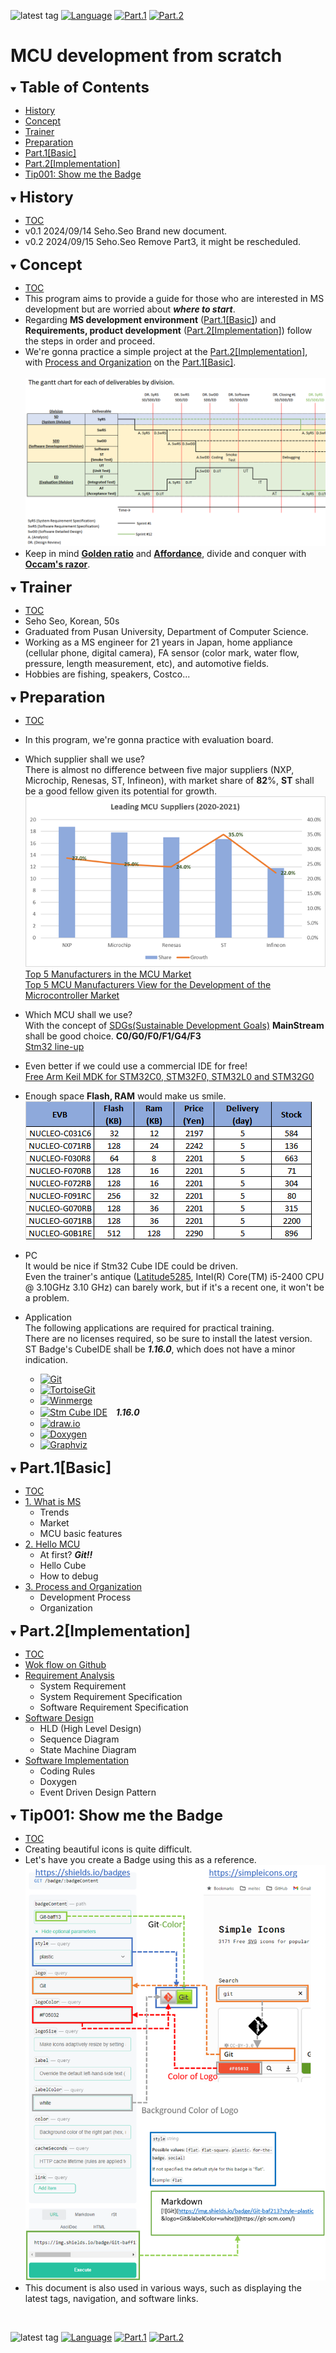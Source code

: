 ![latest tag](https://img.shields.io/github/v/tag/gtuja/CSC_MS.svg?color=brightgreen)
[![Language](https://img.shields.io/badge/Language-%E6%97%A5%E6%9C%AC%E8%AA%9E-brightgreen)](https://github.com/gtuja/CSC_MS/blob/main/README.md)
[![Part.1](https://img.shields.io/badge/Part.1-Basic-brightgreen)](https://github.com/gtuja/CSC_MS/blob/main/Part1/1.What%20is%20MS_en.md) [![Part.2](https://img.shields.io/badge/Part.2-Implementation-brightgreen)](https://github.com/gtuja/CSC_MS/blob/main/Part2/1.WorFlowOnGithub_en.md)

# MCU development from scratch

<div id="toc"></div>
<details open>
<summary><font size="5"><b>Table of Contents</b></font></summary>

- [History](#history)
- [Concept](#Concept)
- [Trainer](#Trainer)
- [Preparation](#Preparation)
- [Part.1[Basic]](#Part1_Basic)
- [Part.2[Implementation]](#Part2_Implementation)
- [Tip001: Show me the Badge](#Tip001)

</details>

<div id="history"></div>
<details open>
<summary><font size="5"><b>History</b></font></summary> 

- [TOC](#toc)<br>
- v0.1 2024/09/14 Seho.Seo Brand new document.
- v0.2 2024/09/15 Seho.Seo Remove Part3, it might be rescheduled.

</details>

<div id="Concept"></div>
<details open>
<summary><font size="5"><b>Concept</b></font></summary>

- [TOC](#toc)<br>
- This program aims to provide a guide for those who are interested in MS development but are worried about ***where to start***.
- Regarding **MS development environment** ([Part.1[Basic]](Part1_Basic)) and **Requirements, product development** ([Part.2[Implementation]](#Part2_Implementation))
follow the steps in order and proceed.
- We're gonna practice a simple project at the [Part.2[Implementation]](#Part2_Implementation), with [Process and Organization](https://github.com/gtuja/CSC_MS/blob/main/Part1/3.ProcessAndOrganization.md) on the [Part.1[Basic]](#Part1_Basic).<br><br>
![gantt_chart_deliverables_by_division](https://github.com/gtuja/CSC_MS/blob/main/Resources/README/gantt_chart_deliverables_by_division.png)
- Keep in mind [**Golden ratio**](https://en.m.wikipedia.org/wiki/Golden_ratio) and [**Affordance**](https://en.m.wikipedia.org/wiki/Affordance), divide and conquer with [**Occam's razor**](https://en.m.wikipedia.org/wiki/Occam%27s_razor). 

</details>

<div id="Trainer"></div>
<details open>
<summary><font size="5"><b>Trainer</b></font></summary>

- [TOC](#toc)<br>
- Seho Seo, Korean, 50s
- Graduated from Pusan University, Department of Computer Science.
- Working as a MS engineer for 21 years in Japan, home appliance (cellular phone, digital camera), FA sensor (color mark, water flow, pressure, length measurement, etc), and automotive fields.
- Hobbies are fishing, speakers, Costco...

</details>

<div id="Preparation"></div>
<details open>
<summary><font size="5"><b>Preparation</b></font></summary>

- [TOC](#toc)<br>
- In this program, we're gonna practice with evaluation board.
- Which supplier shall we use?<br>
There is almost no difference between five major suppliers (NXP, Microchip, Renesas, ST, Infineon), with  market share of **82**%, **ST** shall be a good fellow given its potential for growth.<br>
![Leading MCU suppliers(2021)](https://github.com/gtuja/CSC_MS/blob/main/Resources/README/Leading_MCU_Suppliers_2020_22021.png)<br>
[Top 5 Manufacturers in the MCU Market](https://www.onerivertronics.com/a/43018.html)<br>
[Top 5 MCU Manufacturers View for the Development of the Microcontroller Market](https://www.hardfindelec.com/a/76030.html)
- Which MCU shall we use?<br>
With the concept of [SDGs(Sustainable Development Goals)](https://en.wikipedia.org/wiki/Sustainable_Development_Goals) **MainStream** shall be good choice. **C0/G0/F0/F1/G4/F3**<br>
[Stm32 line-up](https://www.st.com/en/microcontrollers-microprocessors/stm32-32-bit-arm-cortex-mcus.html)

- Even better if we could use a commercial IDE for free!<br>
[Free Arm Keil MDK for STM32C0, STM32F0, STM32L0 and STM32G0](https://www.st.com/ja/partner-products-and-services/free-arm-keil-mdk-for-stm32c0-stm32f0-stm32l0-and-stm32g0.html)

- Enough space **Flash, RAM** would make us smile.<br>
![NucleoSeries_C0G0F0](https://github.com/gtuja/CSC_MS/blob/main/Resources/README/NucleoSeries_C0G0F0.png)<br>

- PC<br>
It would be nice if Stm32 Cube IDE could be driven. <br>
Even the trainer's antique ([Latitude5285](https://japancatalog.dell.com/pd/latitude-5285-laptop.html), Intel(R) Core(TM) i5-2400 CPU @ 3.10GHz 3.10 GHz) can barely work, but if it's a recent one, it won't be a problem.
- Application<br>
The following applications are required for practical training.<br>
There are no licenses required, so be sure to install the latest version.<br>
ST Badge's CubeIDE shall be ***1.16.0***, which does not have a minor indication.
  - [![Git](https://img.shields.io/badge/Git-brightgreen?style=flat&logo=Git&logoColor=%23F05032&labelColor=white)](https://git-scm.com/)
  - [![TortoiseGit](https://img.shields.io/badge/TortoiseGit-brightgreen?style=flat)](https://tortoisegit.org/)
  - [![Winmerge](https://img.shields.io/badge/Winmerge-brightgreen?style=flat
)](https://winmerge.org/)
  - [![Stm Cube IDE](https://img.shields.io/badge/Stm-brightgreen?style=flat&logo=stmicroelectronics&logoColor=%2303234B&labelColor=white)](https://www.st.com/en/development-tools/stm32cubeide.html)　***1.16.0***
  - [![draw.io](https://img.shields.io/badge/Drawio-brightgreen?style=flat&logo=diagramsdotnet&logoColor=%23F08705&labelColor=white)](https://app.diagrams.net/)
  - [![Doxygen](https://img.shields.io/badge/Doxygen-brightgreen?style=flat)](https://www.doxygen.nl/)
  - [![Graphviz](https://img.shields.io/badge/Graphviz-brightgreen?style=flat)](https://graphviz.org/)

</details>

<div id="Part1_Basic"></div>
<details open>
<summary><font size="5"><b>Part.1[Basic]</b></font></summary>

- [TOC](#toc)<br>
- [1. What is MS](https://github.com/gtuja/CSC_MS/blob/main/Part1/1.What%20is%20MS_en.md)
  - Trends
  - Market
  - MCU basic features
- [2. Hello MCU](https://github.com/gtuja/CSC_MS/blob/main/Part1/2.Hello%20MCU_en.md)
  - At first? ***Git!!***
  - Hello Cube
  - How to debug
- [3. Process and Organization](https://github.com/gtuja/CSC_MS/blob/main/Part1/3.ProcessAndOrganization_en.md)
  - Development Process
  - Organization

</details>

<div id="Part2_Implementation"></div>
<details open>
<summary><font size="5"><b>Part.2[Implementation]</b></font></summary>

- [TOC](#toc)<br>
- [Wok flow on Github](https://github.com/gtuja/CSC_MS/blob/main/Part2/1.WorFlowOnGithub.md)
- [Requirement Analysis](https://github.com/gtuja/CSC_MS/blob/main/Part2/2.RequirementAnalysis.md)
  - System Requirement
  - System Requirement Specification
  - Software Requirement Specification
- [Software Design](https://github.com/gtuja/CSC_MS/blob/main/Part2/3.SoftwareDesign.md)
  - HLD (High Level Design)
  - Sequence Diagram
  - State Machine Diagram
- [Software Implementation](https://github.com/gtuja/CSC_MS/blob/main/Part2/4.SoftwareImplementation.md)
  - Coding Rules
  - Doxygen
  - Event Driven Design Pattern
</details>

<div id="Tip001"></div>
<details open>
<summary><font size="5"><b>Tip001: Show me the Badge</b></font></summary>

- [TOC](#toc)<br>
- Creating beautiful icons is quite difficult.
- Let's have you create a Badge using this as a reference.<br>
![Show-me-the-badge](https://github.com/gtuja/CSC_MS/blob/main/Resources/Tips/tip001_001_shields_io_static_badge.png)<br>
- This document is also used in various ways, such as displaying the latest tags, navigation, and software links.

</details>
<br>

![latest tag](https://img.shields.io/github/v/tag/gtuja/CSC_MS.svg?color=brightgreen)
[![Language](https://img.shields.io/badge/Language-%E6%97%A5%E6%9C%AC%E8%AA%9E-brightgreen)](https://github.com/gtuja/CSC_MS/blob/main/README.md)
[![Part.1](https://img.shields.io/badge/Part.1-Basic-brightgreen)](https://github.com/gtuja/CSC_MS/blob/main/Part1/1.What%20is%20MS_en.md) [![Part.2](https://img.shields.io/badge/Part.2-Implementation-brightgreen)](https://github.com/gtuja/CSC_MS/blob/main/Part2/1.WorFlowOnGithub_en.md)
